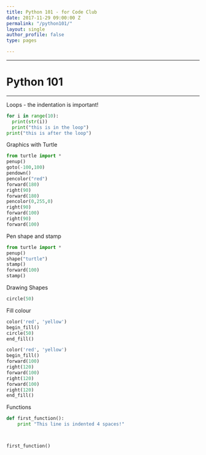 ```yaml
---
title: Python 101 - for Code Club
date: 2017-11-29 09:00:00 Z
permalink: "/python101/"
layout: single
author_profile: false
type: pages

---
```


---  
# Python 101

---


Loops - the indentation is important!

```python
for i in range(10):
  print(str(i))
  print("this is in the loop")
print("this is after the loop")
```


Graphics with Turtle

```python
from turtle import *
penup()
goto(-100,100)
pendown()
pencolor("red")
forward(180)
right(90)
forward(180)
pencolor(0,255,0)
right(90)
forward(100)
right(90)
forward(100)
```

Pen shape and stamp

```python
from turtle import *
penup()
shape("turtle")
stamp()
forward(100)
stamp()
```


Drawing Shapes

```python
circle(50)
```

Fill colour

```python
color('red', 'yellow')
begin_fill()
circle(50)
end_fill()
```


```python
color('red', 'yellow')
begin_fill()
forward(100)
right(120)
forward(100)
right(120)
forward(100)
right(120)
end_fill()
```


Functions

```python
def first_function():
    print "This line is indented 4 spaces!"



first_function()    
```

